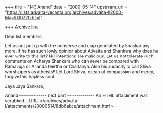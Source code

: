 +++
title = "143 Anand"
date = "2000-05-14"
upstream_url = "https://lists.advaita-vedanta.org/archives/advaita-l/2000-May/000720.html"

+++
[Archive link](https://lists.advaita-vedanta.org/archives/advaita-l/2000-May/000720.html)

Dear list members,

Let us not put up with the nonsense and crap generated by Bhaskar any more. If he has such lowly opinion about Advaita and Shankara why does he ever write to this list?
His intentions are malicious. 
Let us not tolerate such comments on Acharya Shankara who can never be compared with Ramanuja or Ananda teertha or Chaitanya.
Also his audacity to call Shiva worshippers as atheists!!
Let Lord Shiva, ocean of compassion and mercy, forgive this hapless soul.

Jaya Jaya Sankara,

Anand
-------------- next part --------------
An HTML attachment was scrubbed...
URL: </archives/advaita-l/attachments/20000514/8db6abce/attachment.html>
